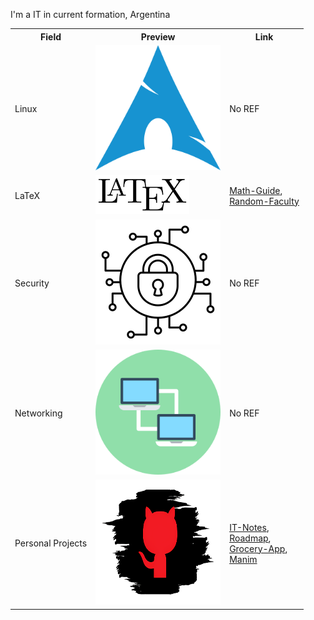I'm a IT in current formation, Argentina


<div align="center">
<table>
<tr>
	<th> Field </th>
	<th> Preview </th>
	<th> Link </th>
</tr>
<tr>
	<td>Linux</td>
        <td><img width="200" height="200" src="https://github.com/AlejandroCsharp/AlejandroCsharp/blob/main/assets/1d56c73599ac59f627d64a865ecae7fe%20(1).png"></td>
	<td>No REF</td>
	
</tr>
<tr>
	<td>LaTeX</td>
	<td><img width="150px" src="https://github.com/AlejandroCsharp/AlejandroCsharp/blob/main/assets/LaTeX_logo.svg.png"></td>
	<td><a href="https://github.com/AlejandroCsharp/Math-Guide">Math-Guide</a>, <br>
		<a href="https://github.com/AlejandroCsharp/random-faculty">Random-Faculty</a></td>
	
</tr>
<tr>
	<td>Security</td>
	<td><img widht="100px" src="https://github.com/AlejandroCsharp/AlejandroCsharp/blob/main/assets/1382336-200.png"></td>
        <td>No REF</td>

</tr>
<tr>
	<td>Networking</td>
	<td><img width="200" height="200" src="https://github.com/AlejandroCsharp/AlejandroCsharp/blob/main/assets/kisspng-computer-icons-data-computer-network-share-icon-5afa8dbc763e86.2089853215263697244843.png"></td>
        <td>No REF</td>

</tr>
<tr>
	<td>Personal Projects</td>
	<td><img width="200" height="200" src="https://github.com/AlejandroCsharp/AlejandroCsharp/blob/main/assets/8de865d66660667187b5083d5bb3c860.png"></td>
        <td><a href="https://github.com/AlejandroCsharp/Notes">IT-Notes</a>, <br>
		<a href="https://github.com/AlejandroCsharp/Cybersecurity-Roadmap">Roadmap</a>, <br>
		<a href="https://github.com/AlejandroCsharp/grocery-tracking-app">Grocery-App</a>, <br>
		<a href="https://github.com/AlejandroCsharp/ManimCE-tutorial">Manim</a></td>



</tr>

</table>

</div>

